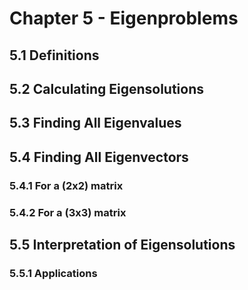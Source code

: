<script type="text/x-mathjax-config">
  MathJax.Hub.Config({
    tex2jax: {
      inlineMath: [ ['$','$'], ["\\(","\\)"] ],
      processEscapes: true
    }
  });
</script>

<script type="text/javascript" async
  src="https://cdnjs.cloudflare.com/ajax/libs/mathjax/2.7.5/MathJax.js?config=TeX-MML-AM_CHTML">
</script>
<script type="text/javascript" src="tutorialSheetScripts.js"> </script>
<link rel="stylesheet" type="text/css" media="all" href="styles.css">

# Chapter 5 - Eigenproblems

## <a id="definitions"></a>5.1 Definitions

## <a id="calculating-eigensolutions"></a>5.2 Calculating Eigensolutions

## <a id="finding-all-values"></a>5.3 Finding All Eigenvalues

## <a id="finding-all-vectors"></a>5.4 Finding All Eigenvectors
### 5.4.1 For a (2x2) matrix
### 5.4.2 For a (3x3) matrix

## <a id="interpretation-of-solutions"></a>5.5 Interpretation of Eigensolutions
### 5.5.1 Applications